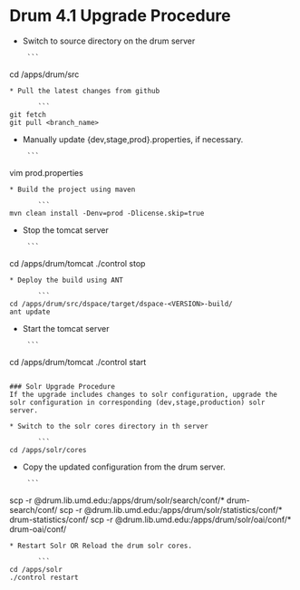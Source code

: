 # Drum 4.1 Upgrade Procedure

* Switch to source directory on the drum server

       ```
cd /apps/drum/src
```
* Pull the latest changes from github

       ```
git fetch
git pull <branch_name>
```
* Manually update {dev,stage,prod}.properties, if necessary.

       ```
vim prod.properties
```
* Build the project using maven

       ```
mvn clean install -Denv=prod -Dlicense.skip=true
```
* Stop the tomcat server

       ```
cd /apps/drum/tomcat
./control stop
```
* Deploy the build using ANT

       ```
cd /apps/drum/src/dspace/target/dspace-<VERSION>-build/
ant update
```
* Start the tomcat server

       ```
cd /apps/drum/tomcat
./control start
```

### Solr Upgrade Procedure
If the upgrade includes changes to solr configuration, upgrade the solr configuration in corresponding (dev,stage,production) solr server.

* Switch to the solr cores directory in th server

       ```
cd /apps/solr/cores
```
* Copy the updated configuration from the drum server.

       ```
scp -r <USERNAME>@drum.lib.umd.edu:/apps/drum/solr/search/conf/* drum-search/conf/
scp -r <USERNAME>@drum.lib.umd.edu:/apps/drum/solr/statistics/conf/* drum-statistics/conf/
scp -r <USERNAME>@drum.lib.umd.edu:/apps/drum/solr/oai/conf/* drum-oai/conf/
```
* Restart Solr OR Reload the drum solr cores.

       ```
cd /apps/solr
./control restart
```


